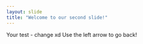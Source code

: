```yaml
---
layout: slide
title: "Welcome to our second slide!"
---
```

Your test - change xd
Use the left arrow to go back!
